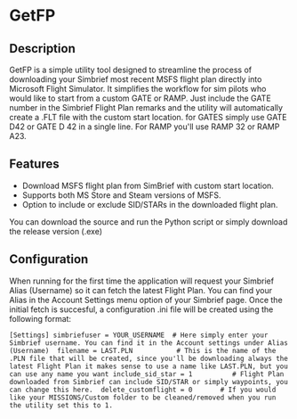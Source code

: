 # GetFP

## Description
GetFP is a simple utility tool designed to streamline the process of downloading your Simbrief most recent MSFS flight plan directly into Microsoft Flight Simulator. It simplifies the workflow for sim pilots who would like to start from a custom GATE or RAMP. Just include the GATE number in the Simbrief Flight Plan remarks and the utility will automatically create a .FLT file with the custom start location. for GATES simply use GATE D42 or GATE D 42 in a single line. For RAMP you'll use RAMP 32 or RAMP A23. 

## Features
- Download MSFS flight plan from SimBrief with custom start location.
- Supports both MS Store and Steam versions of MSFS.
- Option to include or exclude SID/STARs in the downloaded flight plan.

You can download the source and run the Python script or simply download the release version (.exe)

## Configuration
When running for the first time the application will request your Simbrief Alias (Username) so it can fetch the latest Flight Plan. You can find your Alias in the Account Settings menu option of your Simbrief page. Once the initial fetch is succesful, a configuration .ini file will be created using the following format:

`[Settings]
simbriefuser = YOUR_USERNAME  # Here simply enter your Simbrief username. You can find it in the Account settings under Alias (Username) 
filename = LAST.PLN           # This is the name of the .PLN file that will be created, since you'll be downloading always the latest Flight Plan it makes sense to use a name like LAST.PLN, but you can use any name you want
include_sid_star = 1          # Flight Plan downloaded from Simbrief can include SID/STAR or simply waypoints, you can change this here. 
delete_customflight = 0       # If you would like your MISSIONS/Custom folder to be cleaned/removed when you run the utility set this to 1.`
